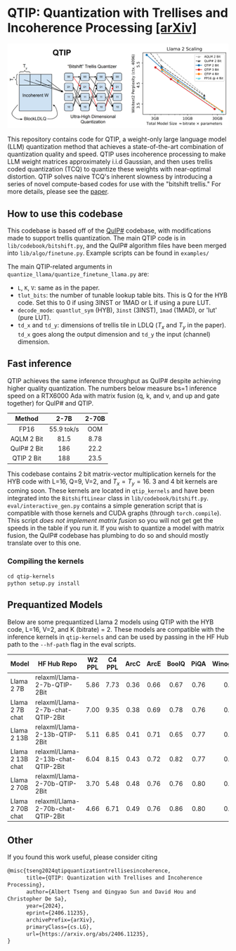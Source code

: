# QTIP: Quantization with Trellises and Incoherence Processing [[arXiv]](https://arxiv.org/abs/2406.11235)

<img src="assets/qtip_overview.PNG" width="800">

This repository contains code for QTIP, a weight-only large language model (LLM) quantization method that achieves a state-of-the-art combination of quantization quality and speed.
QTIP uses incoherence processing to make LLM weight matrices approximately i.i.d Gaussian, and then uses trellis coded quantization (TCQ) to quantize these weights with near-optimal distortion.
QTIP solves naive TCQ's inherent slowness by introducing a series of novel compute-based codes for use with the "bitshift trellis."
For more details, please see the [paper](https://arxiv.org/abs/2406.11235).

## How to use this codebase

This codebase is based off of the [QuIP#](https://github.com/Cornell-RelaxML/quip-sharp) codebase, with modifications made to support trellis quantization.
The main QTIP code is in `lib/codebook/bitshift.py`, and the QuIP# algorithm files have been merged into `lib/algo/finetune.py`.
Example scripts can be found in `examples/`

The main QTIP-related arguments in `quantize_llama/quantize_finetune_llama.py` are:
- `L`, `K`, `V`: same as in the paper.
- `tlut_bits`: the number of tunable lookup table bits. This is Q for the HYB code. Set this to 0 if using 3INST or 1MAD or L if using a pure LUT.
- `decode_mode`: `quantlut_sym` (HYB), `3inst` (3INST), `1mad` (1MAD), or 'lut' (pure LUT).
- `td_x` and `td_y`: dimensions of trellis tile in LDLQ ($T_x$ and $T_y$ in the paper). `td_x` goes along the output dimension and `td_y` the input (channel) dimension.

## Fast inference

QTIP achieves the same inference throughput as QuIP# despite achieving higher quality quantization.
The numbers below measure bs=1 inference speed on a RTX6000 Ada with matrix fusion (q, k, and v, and up and gate together) for QuIP# and QTIP.

|    Method   |    2-7B    | 2-70B |
|:-----------:|:----------:|:-----:|
|     FP16    | 55.9 tok/s |  OOM  |
|  AQLM 2 Bit |    81.5    |  8.78 |
| QuIP# 2 Bit |     186    |  22.2 |
|  QTIP 2 Bit |     188    |  23.5 |

This codebase contains 2 bit matrix-vector multiplication kernels for the HYB code with L=16, Q=9, V=2, and $T_x = T_y = 16$.
3 and 4 bit kernels are coming soon.
These kernels are located in `qtip_kernels` and have been integrated into the `BitshiftLinear` class in `lib/codebook/bitshift.py`.
`eval/interactive_gen.py` contains a simple generation script that is compatible with those kernels and CUDA graphs (through `torch.compile`).
This script *does not implement matrix fusion* so you will not get get the speeds in the table if you run it.
If you wish to quantize a model with matrix fusion, the QuIP# codebase has plumbing to do so and should mostly translate over to this one.

### Compiling the kernels

```
cd qtip-kernels
python setup.py install
```

## Prequantized Models

Below are some prequantized Llama 2 models using QTIP with the HYB code, L=16, V=2, and K (bitrate) = 2. These models are compatible with the inference kernels in `qtip-kernels` and can be used by passing in the HF Hub path to the `--hf-path` flag in the eval scripts.

| Model            | HF Hub Repo                        | W2 PPL | C4 PPL | ArcC | ArcE | BoolQ | PiQA | Winogrande |
|------------------|------------------------------------|:------:|:------:|:----:|:----:|:-----:|:----:|:----------:|
| Llama 2 7B       | relaxml/Llama-2-7b-QTIP-2Bit       |  5.86  |  7.73  | 0.36 | 0.66 |  0.67 | 0.76 |    0.65    |
| Llama 2 7B chat  | relaxml/Llama-2-7b-chat-QTIP-2Bit  |  7.00  |  9.35  | 0.38 | 0.69 |  0.78 | 0.76 |    0.65    |
| Llama 2 13B      | relaxml/Llama-2-13b-QTIP-2Bit      |  5.11  |  6.85  | 0.41 | 0.71 |  0.65 | 0.77 |    0.68    |
| Llama 2 13B chat | relaxml/Llama-2-13b-chat-QTIP-2Bit |  6.04  |  8.15  | 0.43 | 0.72 |  0.82 | 0.77 |    0.69    |
| Llama 2 70B      | relaxml/Llama-2-70b-QTIP-2Bit      |  3.70  |  5.48  | 0.48 | 0.76 |  0.76 | 0.80 |    0.75    |
| Llama 2 70B chat | relaxml/Llama-2-70b-chat-QTIP-2Bit |  4.66  |  6.71  | 0.49 | 0.76 |  0.86 | 0.80 |    0.75    |

## Other

If you found this work useful, please consider citing
```
@misc{tseng2024qtipquantizationtrellisesincoherence,
      title={QTIP: Quantization with Trellises and Incoherence Processing}, 
      author={Albert Tseng and Qingyao Sun and David Hou and Christopher De Sa},
      year={2024},
      eprint={2406.11235},
      archivePrefix={arXiv},
      primaryClass={cs.LG},
      url={https://arxiv.org/abs/2406.11235}, 
}
```

